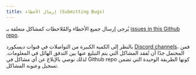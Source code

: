 ```yaml
---
title: إرسال الأخطاء (Submitting Bugs)
---
```


يُرجى إرسال جميع الأخطاء والمُلاحظات كمشاكل متعلقة بـ [issues in this Github repo](https://github.com/solana-labs/solana/issues).

بالنظر إلى الكمية الكبيرة من التواصلات في قنوات ديسكورد [Discord channels](useful-links.md)، فمن المحتمل جدًا أن تُفقد المشاكل التي يتم التبليغ عنها بين التدفق الهائل في المعلومات. لذلك نوصي بالإبلاغ عن أي مشاكل في Github repo كونها الطريقة الوحيدة التي تضمن تسجيل وعنونة المشاكل.
